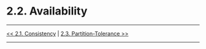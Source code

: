 # 2.2. Availability


***
[<< 2.1. Consistency](2_1_Consistency.md) | [2.3. Partition-Tolerance >>](2_3_Partition-Tolerance.md)
***
